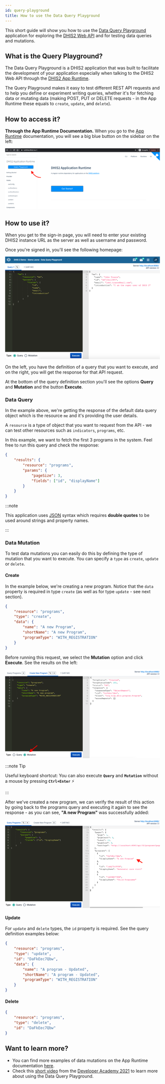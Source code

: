 ```yaml
---
id: query-playground
title: How to use the Data Query Playground
---
```


This short guide will show you how to use the [Data Query Playground](https://runtime.dhis2.nu/playground/) application for exploring the [DHIS2 Web API](https://docs.dhis2.org/en/develop/using-the-api/dhis-core-version-236/metadata.html#webapi_browsing_the_web_api) and for testing data queries and mutations. 

## What is the Query Playground?

The Data Query Playground is a DHIS2 application that was built to facilitate the development of your application especially when talking to the DHIS2 Web API through the [DHIS2 App Runtime](https://runtime.dhis2.nu/#/).

The Query Playground makes it easy to test different REST API requests and to help you define or experiment writing queries, whether it's for fetching data or mutating data (making POST, PUT or DELETE requests - in the App Runtime these equals to `create`, `update`, and `delete`). 

## How to access it?


**Through the App Runtime Documentation.** When you go to the [App Runtime](https://runtime.dhis2.nu/#/) documentation, you will see a big blue button on the sidebar on the left: 

![](./assets/query-playground-access.png)

## How to use it? 

When you get to the sign-in page, you will need to enter your existing DHIS2 instance URL as the server as well as username and password. 

Once you're signed in, you'll see the following homepage:

![](./assets/query-playground-homepage.png)

On the left, you have the definition of a query that you want to execute, and on the right, you will get the response for that API request. 

At the bottom of the query definition section you'll see the options **Query** and **Mutation** and the button **Execute**. 

### Data Query

In the example above, we're getting the response of the default data query object which is the resource `me` and it's providing the user details.  

A `resource` is a type of object that you want to request from the API - we can test other resources such as `indicators`, `programs`, etc. 

In this example, we want to fetch the first 3 programs in the system. Feel free to run  this query and check the response:  

```json
{
    "results": {
        "resource": "programs",
        "params": {
            "pageSize": 3, 
            "fields": ["id", "displayName"]
        }
    }
}
```

:::note 

This application uses [JSON](https://developer.mozilla.org/en-US/docs/Learn/JavaScript/Objects/JSON) syntax which requires **double quotes** to be used around strings and property names.

:::

### Data Mutation

To test data mutations you can easily do this by defining the type of mutation that you want to execute. You can specify a `type` as `create`, `update` or `delete`. 

#### Create 

In the example below, we're creating a new program. Notice that the `data` property is  required in type `create` (as well as for type `update` - see next section). 

```json
{
    "resource": "programs",
    "type": "create",
    "data": {
        "name": "A new Program",
        "shortName": "A new Program",
        "programType": "WITH_REGISTRATION"
    }
}
```

Before running this request, we select the **Mutation** option and click **Execute**. See the results on the left: 

![](./assets/query-playground-create.png)

:::note Tip 

Useful keyboard shortcut: You can also execute **`Query`** and **`Mutation`** without a mouse by pressing **`Ctrl+Enter`** ⚡️

:::

After we've created a new program, we can verify the result of this action by going back to the programs query and executing it again to see the response - as you can see, **"A new Program"** was successfully added: 

![](./assets/query-playground-query.png)

#### Update  

For `update` and `delete` types, the `id` property is required. See the query definition examples below:

```json
{ 
    "resource": "programs",
    "type": "update",
    "id": "DaFkEec7Qbw",
    "data": {
        "name": "A program - Updated",
        "shortName": "A program - Updated",
        "programType": "WITH_REGISTRATION"
    }
}
```

#### Delete 

```json
{ 
    "resource": "programs",
    "type": "delete",
    "id": "DaFkEec7Qbw"
}
```

## Want to learn more?

- You can find more examples of data mutations on the App Runtime documentation [here](https://runtime.dhis2.nu/#/hooks/useDataMutation?id=example).
- Check this [short video](https://youtu.be/dnagTunwHls?list=PLo6Seh-066Rze0f3zo-mIRRueKdhw4Vnm) from the [Developer Academy 2021](/events/academy-workshops-2021) to learn more about using the Data Query Playground. 

